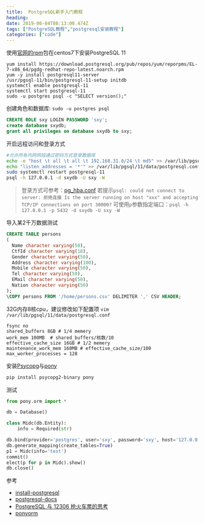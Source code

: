 ```yaml
---
title:  PostgreSQL新手入门教程
heading: 
date: 2019-06-04T08:13:00.474Z
tags: ["PostgreSQL教程","postgresql安装教程"]
categories: ["code"] 
---
```


使用[官网的rpm](https://www.postgresql.org/download/linux/redhat/)包在centos7下安装PostgreSQL 11
```shell
yum install https://download.postgresql.org/pub/repos/yum/reporpms/EL-7-x86_64/pgdg-redhat-repo-latest.noarch.rpm
yum -y install postgresql11-server
/usr/pgsql-11/bin/postgresql-11-setup initdb
systemctl enable postgresql-11
systemctl start postgresql-11
sudo -u postgres psql -c "SELECT version();"
```

创建角色和数据库: `sudo -u postgres psql`  
```sql
CREATE ROLE sxy LOGIN PASSWORD 'sxy';
create database sxydb;
grant all privileges on database sxydb to sxy;
```

开启远程访问和登录方式 
```bash
#允许所有内网网段通过密码方式登录数据库
echo -e "host \t all \t all \t 192.168.31.0/24 \t md5" >> /var/lib/pgsql/11/data/pg_hba.conf
echo "listen_addresses = '*'" >> /var/lib/pgsql/11/data/postgresql.conf
sudo systemctl restart postgresql-11
psql -h 127.0.0.1 -d sxydb -U sxy -W
```

> 登录方式可参考：[pg_hba.conf](https://www.postgresql.org/docs/9.3/auth-pg-hba-conf.html) 
若提示`psql: could not connect to server: 拒绝连接
	Is the server running on host "xxx" and accepting
	TCP/IP connections on port 30000?`
  可使用`p`参数指定端口：`psql -h 127.0.0.1 -p 5432 -d sxydb -U sxy -W `
  

导入某2千万数据测试
```sql
CREATE TABLE persons
(
  Name character varying(50),
  CtfId character varying(18),
  Gender character varying(50),
  Address character varying(100),
  Mobile character varying(50),
  Tel character varying(50),
  EMail character varying(50),
  Nation character varying(50)
);
\COPY persons FROM '/home/persons.csv' DELIMITER ',' CSV HEADER;
```

32G内存8核cpu，建议修改如下配置项  `vim /var/lib/pgsql/11/data/postgresql.conf`
```
fsync no
shared_buffers 8GB # 1/4 memery
work_mem 100MB  # shared_buffers/核数/10
effective_cache_size 16GB # 1/2 memery
maintenance_work_mem 160MB # effective_cache_size/100
max_worker_processes = 128
```


安装[Psycopg](http://initd.org/psycopg/)与[pony](https://docs.ponyorm.org/firststeps.html)  
```bash
pip install psycopg2-binary pony
```

测试  
```python
from pony.orm import *

db = Database()

class Midc(db.Entity):
	info = Required(str)

db.bind(provider='postgres', user='sxy', password='sxy', host='127.0.0.1', database='sxydb')
db.generate_mapping(create_tables=True)
p1 = Midc(info='test')
commit()
elect(p for p in Midc).show()
db.close()
```

参考  
- [install-postgresql](https://www.postgresql.org/download/linux/redhat/)
- [postgresql-docs](https://www.postgresql.org/docs/11/index.html)
- [PostgreSQL 与 12306 抢火车票的思考](https://github.com/digoal/blog/blob/master/201611/20161124_02.md)
- [ponyorm](https://docs.ponyorm.org/firststeps.html)
